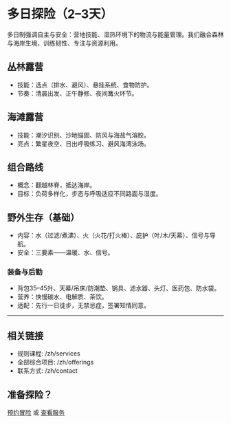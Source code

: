 # 多日探险（2–3天）

多日制强调自主与安全：营地技能、湿热环境下的物流与能量管理。我们融合森林与海岸生境，训练韧性、专注与资源利用。

## 丛林露营
- 技能：选点（排水、避风）、悬挂系统、食物防护。
- 节奏：清晨出发、正午静修、夜间篝火环节。

## 海滩露营
- 技能：潮汐识别、沙地锚固、防风与海盐气溶胶。
- 亮点：繁星夜空、日出呼吸练习、避风海湾泳场。

## 组合路线
- 概念：翻越林脊，抵达海岸。
- 目标：负荷多样化，步态与呼吸适应不同路面与湿度。

## 野外生存（基础）
- 内容：水（过滤/煮沸）、火（火花/打火棒）、庇护（叶/木/天幕）、信号与导航。
- 安全：三要素——温暖、水、信号。

### 装备与后勤
- 背包35–45升、天幕/吊床/防潮垫、锅具、滤水器、头灯、医药包、防水袋。
- 营养：快慢碳水、电解质、茶饮。
- 适配：先行一日徒步，无禁忌症，签署知情同意。

---

## 相关链接
- 规则课程: /zh/services
- 全部综合项目: /zh/offerings
- 联系方式: /zh/contact

## 准备探险？
[预约冒险](/zh/contact) 或 [查看服务](/zh/services)

